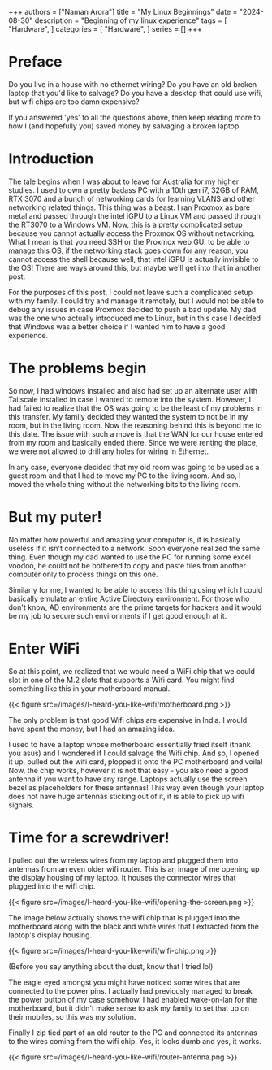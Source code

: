 +++
authors = ["Naman Arora"]
title = "My Linux Beginnings"
date = "2024-08-30"
description = "Beginning of my linux experience"
tags = [
    "Hardware",
]
categories = [
    "Hardware",
]
series = []
+++


# Preface

Do you live in a house with no ethernet wiring? Do you have an old broken laptop that you'd like to salvage? Do you have a desktop that could use wifi, but wifi chips are too damn expensive?

If you answered 'yes' to all the questions above, then keep reading more to how I (and hopefully you) saved money by salvaging a broken laptop.

# Introduction

The tale begins when I was about to leave for Australia for my higher studies. I used to own a pretty badass PC with a 10th gen i7, 32GB of RAM, RTX 3070 and a bunch of networking cards for learning VLANS and other networking related things. This thing was a beast. I ran Proxmox as bare metal and passed through the intel iGPU to a Linux VM and passed through the RT3070 to a Windows VM. Now, this is a pretty complicated setup because you cannot actually access the Proxmox OS without networking. What I mean is that you need SSH or the Proxmox web GUI to be able to manage this OS, if the networking stack goes down for any reason, you cannot access the shell because well, that intel iGPU is actually invisible to the OS! There are ways around this, but maybe we'll get into that in another post.

For the purposes of this post, I could not leave such a complicated setup with my family. I could try and manage it remotely, but I would not be able to debug any issues in case Proxmox decided to push a bad update. My dad was the one who actually introduced me to Linux, but in this case I decided that Windows was a better choice if I wanted him to have a good experience.

# The problems begin

So now, I had windows installed and also had set up an alternate user with Tailscale installed in case I wanted to remote into the system. However, I had failed to realize that the OS was going to be the least of my problems in this transfer. My family decided they wanted the system to not be in my room, but in the living room. Now the reasoning behind this is beyond me to this date. The issue with such a move is that the WAN for our house entered from my room and basically ended there. Since we were renting the place, we were not allowed to drill any holes for wiring in Ethernet.

In any case, everyone decided that my old room was going to be used as a guest room and that I had to move my PC to the living room. And so, I moved the whole thing without the networking bits to the living room.

# But my puter!

No matter how powerful and amazing your computer is, it is basically useless if it isn't connected to a network. Soon everyone realized the same thing. Even though my dad wanted to use the PC for running some excel voodoo, he could not be bothered to copy and paste files from another computer only to process things on this one.

Similarly for me, I wanted to be able to access this thing using which I could basically emulate an entire Active Directory environment. For those who don't know, AD environments are the prime targets for hackers and it would be my job to secure such environments if I get good enough at it.

# Enter WiFi

So at this point, we realized that we would need a WiFi chip that we could slot in one of the M.2 slots that supports a Wifi card. You might find something like this in your motherboard manual.

{{< figure src=/images/I-heard-you-like-wifi/motherboard.png >}}

The only problem is that good Wifi chips are expensive in India. I would have spent the money, but I had an amazing idea.

I used to have a laptop whose motherboard essentially fried itself (thank you asus) and I wondered if I could salvage the Wifi chip. And so, I opened it up, pulled out the wifi card, plopped it onto the PC motherboard and voila! Now, the chip works, however it is not that easy - you also need a good antenna if you want to have any range. Laptops actually use the screen bezel as placeholders for these antennas! This way even though your laptop does not have huge antennas sticking out of it, it is able to pick up wifi signals.

# Time for a screwdriver!

I pulled out the wireless wires from my laptop and plugged them into antennas from an even older wifi router. This is an image of me opening up the display housing of my laptop. It houses the connector wires that plugged into the wifi chip.

{{< figure src=/images/I-heard-you-like-wifi/opening-the-screen.png >}}


The image below actually shows the wifi chip that is plugged into the motherboard along with the black and white wires that I extracted from the laptop's display housing.

{{< figure src=/images/I-heard-you-like-wifi/wifi-chip.png >}}

(Before you say anything about the dust, know that I tried lol)

The eagle eyed amongst you might have noticed some wires that are connected to the power pins. I actually had previously managed to break the power button of my case somehow. I had enabled wake-on-lan for the motherboard, but it didn't make sense to ask my family to set that up on their mobiles, so this was my solution.

Finally I zip tied part of an old router to the PC and connected its antennas to the wires coming from the wifi chip. Yes, it looks dumb and yes, it works.

{{< figure src=/images/I-heard-you-like-wifi/router-antenna.png >}}